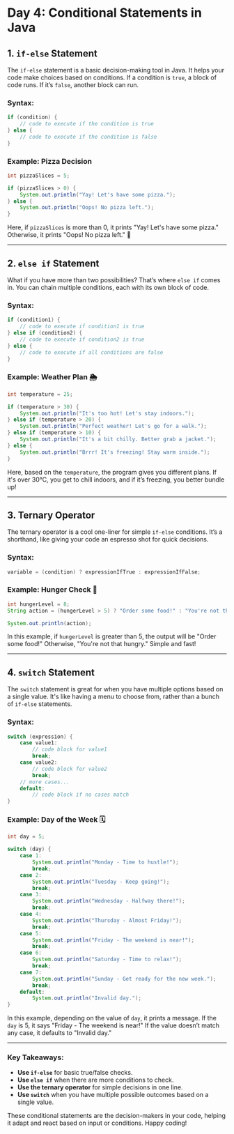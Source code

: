 

# Day 4: Conditional Statements in Java

## 1. `if-else` Statement

The `if-else` statement is a basic decision-making tool in Java. It helps your code make choices based on conditions. If a condition is `true`, a block of code runs. If it’s `false`, another block can run.

### Syntax:
```java
if (condition) {
    // code to execute if the condition is true
} else {
    // code to execute if the condition is false
}
```

### Example: Pizza Decision
```java
int pizzaSlices = 5;

if (pizzaSlices > 0) {
    System.out.println("Yay! Let's have some pizza.");
} else {
    System.out.println("Oops! No pizza left.");
}
```

Here, if `pizzaSlices` is more than 0, it prints "Yay! Let's have some pizza." Otherwise, it prints "Oops! No pizza left." 🍕

---

## 2. `else if` Statement

What if you have more than two possibilities? That’s where `else if` comes in. You can chain multiple conditions, each with its own block of code.

### Syntax:
```java
if (condition1) {
    // code to execute if condition1 is true
} else if (condition2) {
    // code to execute if condition2 is true
} else {
    // code to execute if all conditions are false
}
```

### Example: Weather Plan 🌦️
```java
int temperature = 25;

if (temperature > 30) {
    System.out.println("It's too hot! Let's stay indoors.");
} else if (temperature > 20) {
    System.out.println("Perfect weather! Let's go for a walk.");
} else if (temperature > 10) {
    System.out.println("It's a bit chilly. Better grab a jacket.");
} else {
    System.out.println("Brrr! It's freezing! Stay warm inside.");
}
```

Here, based on the `temperature`, the program gives you different plans. If it's over 30°C, you get to chill indoors, and if it’s freezing, you better bundle up!

---

## 3. Ternary Operator

The ternary operator is a cool one-liner for simple `if-else` conditions. It’s a shorthand, like giving your code an espresso shot for quick decisions.

### Syntax:
```java
variable = (condition) ? expressionIfTrue : expressionIfFalse;
```

### Example: Hunger Check 🍔
```java
int hungerLevel = 8;
String action = (hungerLevel > 5) ? "Order some food!" : "You're not that hungry.";

System.out.println(action);
```

In this example, if `hungerLevel` is greater than 5, the output will be "Order some food!" Otherwise, "You're not that hungry." Simple and fast!

---

## 4. `switch` Statement

The `switch` statement is great for when you have multiple options based on a single value. It's like having a menu to choose from, rather than a bunch of `if-else` statements.

### Syntax:
```java
switch (expression) {
    case value1:
        // code block for value1
        break;
    case value2:
        // code block for value2
        break;
    // more cases...
    default:
        // code block if no cases match
}
```

### Example: Day of the Week 🗓️
```java
int day = 5;

switch (day) {
    case 1:
        System.out.println("Monday - Time to hustle!");
        break;
    case 2:
        System.out.println("Tuesday - Keep going!");
        break;
    case 3:
        System.out.println("Wednesday - Halfway there!");
        break;
    case 4:
        System.out.println("Thursday - Almost Friday!");
        break;
    case 5:
        System.out.println("Friday - The weekend is near!");
        break;
    case 6:
        System.out.println("Saturday - Time to relax!");
        break;
    case 7:
        System.out.println("Sunday - Get ready for the new week.");
        break;
    default:
        System.out.println("Invalid day.");
}
```

In this example, depending on the value of `day`, it prints a message. If the `day` is 5, it says "Friday - The weekend is near!" If the value doesn’t match any case, it defaults to "Invalid day."

---

### Key Takeaways:

- **Use `if-else`** for basic true/false checks.
- **Use `else if`** when there are more conditions to check.
- **Use the ternary operator** for simple decisions in one line.
- **Use `switch`** when you have multiple possible outcomes based on a single value.

These conditional statements are the decision-makers in your code, helping it adapt and react based on input or conditions. Happy coding!

